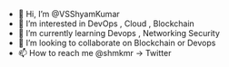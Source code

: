 - 👋 Hi, I’m @VSShyamKumar
- 👀 I’m interested in DevOps , Cloud , Blockchain
- 🌱 I’m currently learning Devops , Networking Security
- 💞️ I’m looking to collaborate on Blockchain or Devops
- 📫 How to reach me @shmkmr -> Twitter

